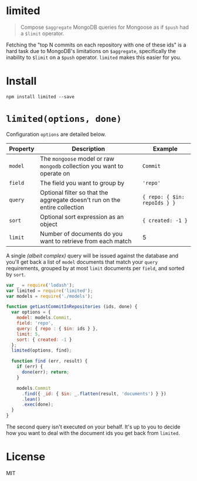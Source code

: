 # limited

> Compose `$aggregate` MongoDB queries for Mongoose as if `$push` had a `$limit` operator.

Fetching the "top N commits on each repository with one of these ids" is a hard task due to MongoDB's limitations on `$aggregate`, specifically the inability to `$limit` on a `$push` operator. `limited` makes this easier for you.

# Install

```shell
npm install limited --save
```

# `limited(options, done)`

Configuration `options` are detailed below.

Property | Description                                                                | Example
---------|----------------------------------------------------------------------------|----------
`model`  | The `mongoose` model or raw `mongodb` collection you want to operate on    | `Commit`
`field`  | The field you want to group by                                             | `'repo'`
`query`  | Optional filter so that the aggregate doesn't run on the entire collection | `{ repo: { $in: repoIds } }`
`sort`   | Optional sort expression as an object                                      | `{ created: -1 }`
`limit`  | Number of documents do you want to retrieve from each match                | 5

A single _(albeit complex)_ query will be issued against the database and you'll get back a list of `model` documents that match your `query` requirements, grouped by at most `limit` documents per `field`, and sorted by `sort`.

```js
var _ = require('lodash');
var limited = require('limited');
var models = require('./models');

function getLastCommitInRepositories (ids, done) {
  var options = {
    model: models.Commit,
    field: 'repo',
    query: { repo : { $in: ids } },
    limit: 5,
    sort: { created: -1 }
  };
  limited(options, find);

  function find (err, result) {
    if (err) {
      done(err); return;
    }

    models.Commit
      .find({ _id: { $in: _.flatten(result, 'documents') } })
      .lean()
      .exec(done);
  }
}
```

The second query isn't executed on your behalf. It's up to you to decide how you want to deal with the document ids you get back from `limited`.

# License

MIT
